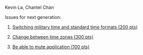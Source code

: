 Kevin La, Chantel Chan


Issues for next generation:

1) [Switching military time and standard time formats (200 pts)](https://github.com/UCSB-CS56-Projects/cs56-utilities-binary-clock/issues/25)

2) [Change between time zones (300 pts)](https://github.com/UCSB-CS56-Projects/cs56-utilities-binary-clock/issues/33)

3) [Be able to mute application (100 pts)](https://github.com/UCSB-CS56-Projects/cs56-utilities-binary-clock/issues/34)
